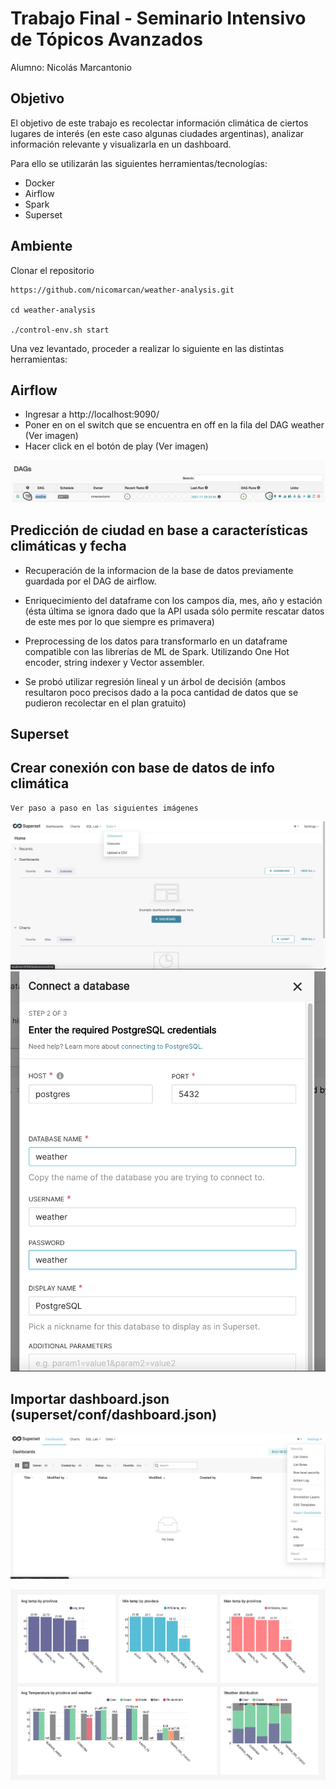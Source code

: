 # Trabajo Final - Seminario Intensivo de Tópicos Avanzados

Alumno: Nicolás Marcantonio

## Objetivo

El objetivo de este trabajo es recolectar información climática de ciertos lugares de interés (en este caso algunas ciudades argentinas), 
analizar información relevante y visualizarla en un dashboard.

Para ello se utilizarán las siguientes herramientas/tecnologías:
- Docker
- Airflow
- Spark
- Superset


## Ambiente

Clonar el repositorio

```shell
https://github.com/nicomarcan/weather-analysis.git

cd weather-analysis

./control-env.sh start
```
Una vez levantado, proceder a realizar lo siguiente en las distintas herramientas:

## Airflow

- Ingresar a http://localhost:9090/ 
- Poner en on el switch que se encuentra en off en la fila del DAG weather (Ver imagen)
- Hacer click en el botón de play (Ver imagen)

![](https://github.com/nicomarcan/weather-analysis/blob/main/screenshots_readme/Captura%20de%20Pantalla%202021-11-29%20a%20la(s)%2023.50.57.png?raw=true)


## Predicción de ciudad en base a características climáticas y fecha

- Recuperación de la informacion de la base de datos previamente guardada por el DAG de airflow.


- Enriquecimiento del dataframe con los campos día, mes, año y estación (ésta última se ignora dado que la API usada sólo permite rescatar datos de este mes por lo que siempre es primavera)

- Preprocessing de los datos para transformarlo en un dataframe compatible con las librerías de ML de Spark. Utilizando One Hot encoder, string indexer y Vector assembler.

- Se probó utilizar regresión lineal y un árbol de decisión (ambos resultaron poco precisos dado a la poca cantidad de datos que se pudieron recolectar en el plan gratuito)


## Superset


## Crear conexión con base de datos de info climática

~~~
Ver paso a paso en las siguientes imágenes
~~~

![](https://github.com/nicomarcan/weather-analysis/blob/main/screenshots_readme/Captura%20de%20Pantalla%202021-11-29%20a%20la(s)%2018.36.59.png?raw=true)
![](https://github.com/nicomarcan/weather-analysis/blob/main/screenshots_readme/Captura%20de%20Pantalla%202021-11-29%20a%20la(s)%2018.37.35.png?raw=true)


## Importar dashboard.json  (superset/conf/dashboard.json)
![](https://github.com/nicomarcan/weather-analysis/blob/main/screenshots_readme/Captura%20de%20Pantalla%202021-11-29%20a%20la(s)%2018.37.49.png?raw=true)

![](https://github.com/nicomarcan/weather-analysis/blob/main/superset/conf/dashboard.jpg?raw=true)

